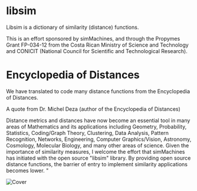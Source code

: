 libsim
======

Libsim is a dictionary of similarity (distance) functions. 

This is an effort sponsored by simMachines, and through the
Propymes Grant FP-034-12 from the Costa Rican Ministry of
Science and Technology and CONICIT (National Council for Scientific and Technological Research).  


Encyclopedia of Distances
======

We have translated to code many distance functions from the Encyclopedia of Distances.

A quote from Dr. Michel Deza (author of the Encyclopedia of Distances)

 Distance metrics and distances have now become an essential tool in many areas of Mathematics and its applications including Geometry, Probability, Statistics, Coding/Graph Theory, Clustering, Data Analysis, Pattern Recognition, Networks, Engineering, Computer Graphics/Vision, Astronomy, Cosmology, Molecular Biology, and many other areas of science. Given the importance of similarity measures, I welcome the effort that simMachines has initiated with the open source "libsim" library. By providing open source distance functions, the barrier of entry to implement similarity applications becomes lower.  "

![Cover](http://simmachines.com/images/encyclopedia-of-distances.jpg)